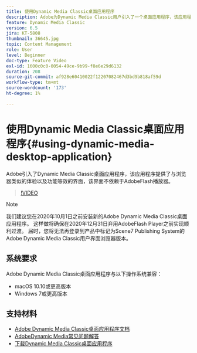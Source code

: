 ```yaml
---
title: 使用Dynamic Media Classic桌面应用程序
description: Adobe为Dynamic Media Classic用户引入了一个桌面应用程序，该应用程序不再依赖浏览器中的AdobeFlash技术。
feature: Dynamic Media Classic
version: 6.5
jira: KT-5808
thumbnail: 36645.jpg
topic: Content Management
role: User
level: Beginner
doc-type: Feature Video
exl-id: 1600c0c0-0054-49ce-9b99-f8e6e29d6132
duration: 208
source-git-commit: af928e60410022f12207082467d3bd9b818af59d
workflow-type: tm+mt
source-wordcount: '173'
ht-degree: 1%

---
```


# 使用Dynamic Media Classic桌面应用程序{#using-dynamic-media-desktop-application}

Adobe引入了Dynamic Media Classic桌面应用程序，该应用程序提供了与浏览器类似的体验以及功能等效的界面，该界面不依赖于AdobeFlash播放器。

>[!VIDEO](https://video.tv.adobe.com/v/36645?quality=12&learn=on)

>[!NOTE]
>
> 我们建议您在2020年10月1日之前安装新的Adobe Dynamic Media Classic桌面应用程序。 这样做将确保在2020年12月31日弃用AdobeFlash Player之前实现顺利过渡。 届时，您将无法再登录到产品中标记为Scene7 Publishing System的Adobe Dynamic Media Classic用户界面浏览器版本。

## 系统要求

Adobe Dynamic Media Classic桌面应用程序与以下操作系统兼容：

* macOS 10.10或更高版本
* Windows 7或更高版本

## 支持材料

* [Adobe Dynamic Media Classic桌面应用程序文档](https://experienceleague.adobe.com/docs/dynamic-media-classic/using/intro/dynamic-media-classic-desktop-app.html)
* [AdobeDynamic Media常见问题解答](https://experienceleague.adobe.com/docs/dynamic-media-classic/using/new-ui-2020.html)
* [下载Dynamic Media Classic桌面应用程序](https://experienceleague.adobe.com/docs/dynamic-media-classic/using/new-ui-2020.html)
